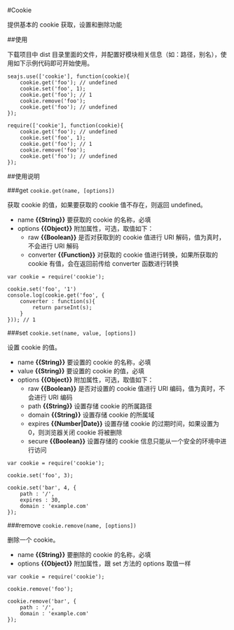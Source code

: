 #Cookie

提供基本的 cookie 获取，设置和删除功能

##使用

下载项目中 dist 目录里面的文件，并配置好模块相关信息（如：路径，别名），使用如下示例代码即可开始使用。

```
seajs.use(['cookie'], function(cookie){
    cookie.get('foo'); // undefined
    cookie.set('foo', 1);
    cookie.get('foo'); // 1
    cookie.remove('foo');
    cookie.get('foo'); // undefined
});

require(['cookie'], function(cookie){
    cookie.get('foo'); // undefined
    cookie.set('foo', 1);
    cookie.get('foo'); // 1
    cookie.remove('foo');
    cookie.get('foo'); // undefined
});
```

##使用说明

###get ``cookie.get(name, [options])``

获取 cookie 的值，如果要获取的 cookie 值不存在，则返回 undefined。

- name **{{String}}** 要获取的 cookie 的名称，必填
- options **{{Object}}** 附加属性，可选，取值如下：
  - raw  **{{Boolean}}** 是否对获取到的 cookie 值进行 URI 解码，值为真时，不会进行 URI 解码
  - converter **{{Function}}** 对获取的 cookie 值进行转换，如果所获取的 cookie 有值，会在返回前传给 converter 函数进行转换

```
var cookie = require('cookie');

cookie.set('foo', '1')
console.log(cookie.get('foo', {
    converter : function(s){
        return parseInt(s);
    }
})); // 1
```

###set ``cookie.set(name, value, [options])``

设置 cookie 的值。

- name **{{String}}** 要设置的 cookie 的名称，必填
- value **{{String}}** 要设置的 cookie 的值，必填
- options **{{Object}}** 附加属性，可选，取值如下：
  - raw **{{Boolean}}** 是否对设置的 cookie 值进行 URI 编码，值为真时，不会进行 URI 编码
  - path **{{String}}** 设置存储 cookie 的所属路径
  - domain **{{String}}** 设置存储 cookie 的所属域
  - expires **{{Number|Date}}** 设置存储 cookie 的过期时间，如果设置为 0，则浏览器关闭 cookie 将被删除
  - secure **{{Boolean}}** 设置存储的 cookie 信息只能从一个安全的环境中进行访问

```
var cookie = require('cookie');

cookie.set('foo', 3);

cookie.set('bar', 4, {
    path : '/',
    expires : 30,
    domain : 'example.com'
});
```

###remove ``cookie.remove(name, [options])``

删除一个 cookie。

- name **{{String}}** 要删除的 cookie 的名称，必填
- options **{{Object}}** 附加属性，跟 set 方法的 options 取值一样

```
var cookie = require('cookie');

cookie.remove('foo');

cookie.remove('bar', {
    path : '/',
    domain : 'example.com'
});
```

